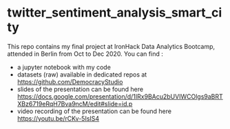 # twitter_sentiment_analysis_smart_city
This repo contains my final project at IronHack Data Analytics Bootcamp, attended in Berlin from Oct to Dec 2020.
You can find :

- a jupyter notebook with my code
- datasets (raw) available in dedicated repos at https://github.com/DemocracyStudio
- slides of the presentation can be found here https://docs.google.com/presentation/d/1IRx9BAcu2bUVIWCOlgs9aBRTXBz6719eRqH7Bva9ncM/edit#slide=id.p
- video recording of the presentation can be found here https://youtu.be/rCKv-5IsIS4

